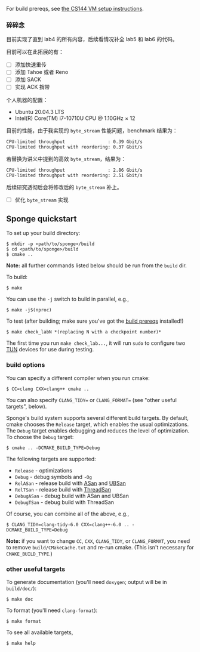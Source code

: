 For build prereqs, see [the CS144 VM setup instructions](https://web.stanford.edu/class/cs144/vm_howto).

### 碎碎念

目前实现了直到 lab4 的所有内容，后续看情况补全 lab5 和 lab6 的代码。

目前可以在此拓展的有：

- [ ] 添加快速重传
- [ ] 添加 Tahoe 或者 Reno
- [ ] 添加 SACK
- [ ] 实现 ACK 捎带

个人机器的配置：

- Ubuntu 20.04.3 LTS
- Intel(R) Core(TM) i7-10710U CPU @ 1.10GHz × 12

目前的性能，由于我实现的 `byte_stream` 性能问题，benchmark 结果为：

```
CPU-limited throughput                : 0.39 Gbit/s
CPU-limited throughput with reordering: 0.37 Gbit/s
```

若替换为讲义中提到的高效 `byte_stream`，结果为：

```
CPU-limited throughput                : 2.86 Gbit/s
CPU-limited throughput with reordering: 2.51 Gbit/s
```

后续研究透彻后会将修改后的 `byte_stream` 补上。

- [ ] 优化 `byte_stream` 实现

## Sponge quickstart

To set up your build directory:

	$ mkdir -p <path/to/sponge>/build
	$ cd <path/to/sponge>/build
	$ cmake ..

**Note:** all further commands listed below should be run from the `build` dir.

To build:

    $ make

You can use the `-j` switch to build in parallel, e.g.,

    $ make -j$(nproc)

To test (after building; make sure you've got the [build prereqs](https://web.stanford.edu/class/cs144/vm_howto) installed!)

    $ make check_labN *(replacing N with a checkpoint number)*

The first time you run `make check_lab...`, it will run `sudo` to configure two
[TUN](https://www.kernel.org/doc/Documentation/networking/tuntap.txt) devices for use during
testing.

### build options

You can specify a different compiler when you run cmake:

    $ CC=clang CXX=clang++ cmake ..

You can also specify `CLANG_TIDY=` or `CLANG_FORMAT=` (see "other useful targets", below).

Sponge's build system supports several different build targets. By default, cmake chooses the `Release`
target, which enables the usual optimizations. The `Debug` target enables debugging and reduces the
level of optimization. To choose the `Debug` target:

    $ cmake .. -DCMAKE_BUILD_TYPE=Debug

The following targets are supported:

- `Release` - optimizations
- `Debug` - debug symbols and `-Og`
- `RelASan` - release build with [ASan](https://en.wikipedia.org/wiki/AddressSanitizer) and
  [UBSan](https://developers.redhat.com/blog/2014/10/16/gcc-undefined-behavior-sanitizer-ubsan/)
- `RelTSan` - release build with
  [ThreadSan](https://developer.mozilla.org/en-US/docs/Mozilla/Projects/Thread_Sanitizer)
- `DebugASan` - debug build with ASan and UBSan
- `DebugTSan` - debug build with ThreadSan

Of course, you can combine all of the above, e.g.,

    $ CLANG_TIDY=clang-tidy-6.0 CXX=clang++-6.0 .. -DCMAKE_BUILD_TYPE=Debug

**Note:** if you want to change `CC`, `CXX`, `CLANG_TIDY`, or `CLANG_FORMAT`, you need to remove
`build/CMakeCache.txt` and re-run cmake. (This isn't necessary for `CMAKE_BUILD_TYPE`.)

### other useful targets

To generate documentation (you'll need `doxygen`; output will be in `build/doc/`):

    $ make doc

To format (you'll need `clang-format`):

    $ make format

To see all available targets,

    $ make help
